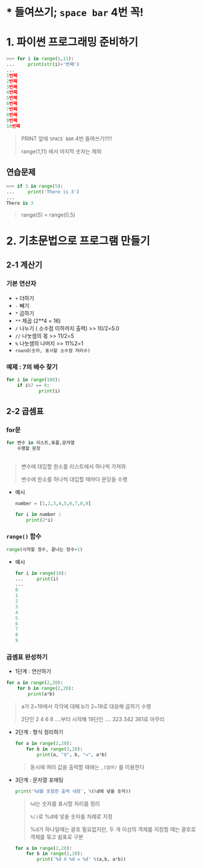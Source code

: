 # * 들여쓰기; `space bar` 4번 꼭!



# 1. 파이썬 프로그래밍 준비하기



```python
>>> for i in range(1,11):
...     print(str(i)+'번째')
...
1번째
2번째
3번째
4번째
5번째
6번째
7번째
8번째
9번째
10번째
```

> PRINT 앞에 `SPACE BAR` 4번 들여쓰기!!!!!
>
> range(1,11) 에서 마지막 숫자는 제외



## 연습문제

```python
>>> if 3 in range(5):
...     print('There is 3')
...
There is 3
```

> range(5) = range(0,5)



# 2. 기초문법으로 프로그램 만들기

## 2-1 계산기

### 기본 연산자

* `+` 더하기
* `-` 빼기
* `*` 곱하기
* `**` 제곱 (2**4 = 16)
* `/` 나누기 ( 소수점 이하까지 출력) >> 10/2=5.0
* `//` 나눗셈의 몫 >> 11/2=5
* `%` 나눗셈의 나머지 >> 11%2=1
* `round(숫자, 표시할 소수점 자리수)`



### 예제 : 7의 배수 찾기

```python
for i in range(100):
    if i%7 == 0:
            print(i)
```



## 2-2 곱셈표

### for문

```python
for 변수 in 리스트,튜플,문자열
    수행할 문장
    
```

> 변수에 대입할 원소를 리스트에서 하나씩 가져와
>
> 변수에 원소를 하나씩 대입할 때마다 문당을 수행

* 예시

  ```python
  number = [1,2,3,4,5,6,7,8,9]
  
  for i in number :
      print(2*i)
  ```



### `range()` 함수

```python
range(시작할 정수, 끝나는 정수+1)
```

* 예시

  ```python
  for i in range(10):
  ...     print(i)
  ...
  0
  1
  2
  3
  4
  5
  6
  7
  8
  9
  ```



### 곱셈표 완성하기

* 1단계  :  연산하기

```python
for a in range(2,20):
    for b in range(2,20):
        print(a*b)
```

> a가 2~19에서 각각에 대해 b가 2~19로 대응해 곱하기 수행
>
> 2단인 2 4 6 8 ....부터 시작해 19단인 .... 323 342 361로 마무리



* 2단계 : 형식 정리하기

  ```python
  for a in range(2,20):
      for b in range(2,20):
          print(a, "X", b, "=", a*b)
  ```

  > 동시에 여러 값을 출력할 때에는 `,(컴마)` 를 이용한다



* 3단계 : 문자열 포매팅

  ```python
  print('%d를 포함한 출력 내용', %(%d에 넣을 숫자))
  ```

  > `%d`는 숫자를 표시할 자리를 정리
  >
  > `%()`로 %d에 넣을 숫자를 차례로 지정 
  >
  > %d가 하나일때는 괄호 필요없지만,
  > 두 개 이상의 객체를 지정할 때는 괄호로 객체를 묶고 쉼표로 구분

  ```python
  for a in range(2,20):
      for b in range(2,20):
          print('%d X %d = %d' %(a,b, a*b))
  ```